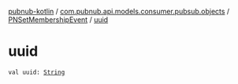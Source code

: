 [pubnub-kotlin](../../index.md) / [com.pubnub.api.models.consumer.pubsub.objects](../index.md) / [PNSetMembershipEvent](index.md) / [uuid](./uuid.md)

# uuid

`val uuid: `[`String`](https://kotlinlang.org/api/latest/jvm/stdlib/kotlin/-string/index.html)